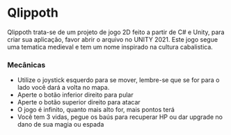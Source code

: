 <h1> Qlippoth </h1>
  
  
  <p>Qlippoth trata-se de um projeto de jogo 2D feito a partir de C# e Unity, para criar sua aplicação, favor abrir o arquivo no UNITY 2021.
  Este jogo segue uma tematica medieval e tem um nome inspirado na cultura cabalistica.</p>

  <h3>Mecânicas</h3>
  <ul>
    <li>Utilize o joystick esquerdo para se mover, lembre-se que se for para o lado você dará a volta no mapa.</li>
    <li>Aperte o botão inferior direito para pular</li>
    <li>Aperte o botão superior direito para atacar</li>
    <li>O jogo é infinito, quanto mais alto for, mais pontos terá</li>
    <li>Você tem 3 vidas, pegue os baús para recuperar HP ou dar upgrade no dano de sua magia ou espada</li>
  </ul>
